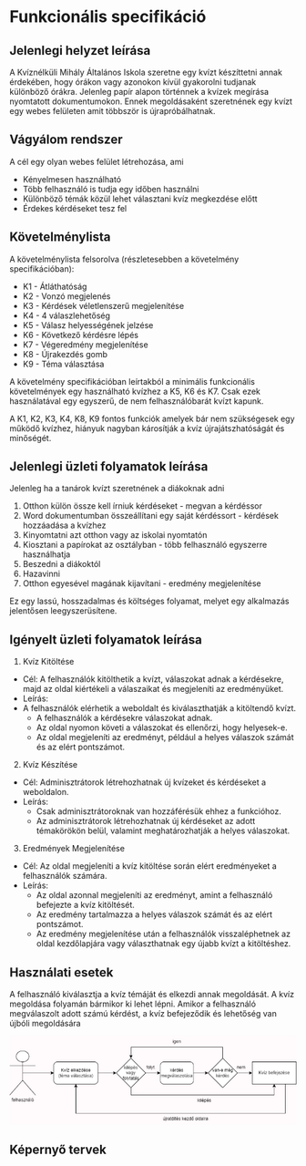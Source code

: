 # Funkcionális specifikáció

## Jelenlegi helyzet leírása

A Kvíznélküli Mihály Általános Iskola szeretne egy kvízt készíttetni annak érdekében, hogy órákon vagy azonokon kívül gyakorolni tudjanak különböző órákra.
Jelenleg papír alapon történnek a kvízek megírása nyomtatott dokumentumokon.
Ennek megoldásaként szeretnének egy kvízt egy webes felületen amit többször is újrapróbálhatnak.

## Vágyálom rendszer

A cél egy olyan webes felület létrehozása, ami

- Kényelmesen használható
- Több felhasználó is tudja egy időben használni
- Különböző témák közül lehet választani kvíz megkezdése előtt
- Érdekes kérdéseket tesz fel

## Követelménylista

A követelménylista felsorolva (részletesebben a követelmény specifikációban):

- K1 - Átláthatóság
- K2 - Vonzó megjelenés
- K3 - Kérdések véletlenszerű megjelenítése
- K4 - 4 válaszlehetőség
- K5 - Válasz helyességének jelzése
- K6 - Következő kérdésre lépés
- K7 - Végeredmény megjelenítése
- K8 - Újrakezdés gomb
- K9 - Téma választása

A követelmény specifikációban leírtakból a minimális funkcionális követelmények egy használható kvízhez a K5, K6 és K7. Csak ezek használatával egy egyszerű, de nem felhasználóbarát kvízt kapunk.

A K1, K2, K3, K4, K8, K9 fontos funkciók amelyek bár nem szükségesek egy működő kvízhez, hiányuk nagyban károsítják a kvíz újrajátszhatóságát és minőségét.

## Jelenlegi üzleti folyamatok leírása

Jelenleg ha a tanárok kvízt szeretnének a diákoknak adni

1. Otthon külön össze kell írniuk kérdéseket - megvan a kérdéssor
2. Word dokumentumban összeállítani egy saját kérdéssort - kérdések hozzáadása a kvízhez
3. Kinyomtatni azt otthon vagy az iskolai nyomtatón
4. Kiosztani a papírokat az osztályban - több felhasználó egyszerre használhatja
5. Beszedni a diákoktól
6. Hazavinni
7. Otthon egyesével magának kijavítani - eredmény megjelenítése

Ez egy lassú, hosszadalmas és költséges folyamat, melyet egy alkalmazás jelentősen leegyszerüsítene.

## Igényelt üzleti folyamatok leírása

1. Kvíz Kitöltése

- Cél: A felhasználók kitölthetik a kvízt, válaszokat adnak a kérdésekre, majd az oldal kiértékeli a válaszaikat és megjeleníti az eredményüket.
- Leírás:
- A felhasználók elérhetik a weboldalt és kiválaszthatják a kitöltendő kvízt.
  - A felhasználók a kérdésekre válaszokat adnak.
  - Az oldal nyomon követi a válaszokat és ellenőrzi, hogy helyesek-e.
  - Az oldal megjeleníti az eredményt, például a helyes válaszok számát és az elért pontszámot.

2. Kvíz Készítése

- Cél: Adminisztrátorok létrehozhatnak új kvízeket és kérdéseket a weboldalon.
- Leírás:
  - Csak adminisztrátoroknak van hozzáférésük ehhez a funkcióhoz.
  - Az adminisztrátorok létrehozhatnak új kérdéseket az adott témakörökön belül, valamint meghatározhatják a helyes válaszokat.

3. Eredmények Megjelenítése

- Cél: Az oldal megjeleníti a kvíz kitöltése során elért eredményeket a felhasználók számára.
- Leírás:
  - Az oldal azonnal megjeleníti az eredményt, amint a felhasználó befejezte a kvíz kitöltését.
  - Az eredmény tartalmazza a helyes válaszok számát és az elért pontszámot.
  - Az eredmény megjelenítése után a felhasználók visszaléphetnek az oldal kezdőlapjára vagy választhatnak egy újabb kvízt a kitöltéshez.

## Használati esetek

A felhasználó kiválasztja a kvíz témáját és elkezdi annak megoldását. A kvíz megoldása folyamán bármikor ki lehet lépni. Amikor a felhasználó megválaszolt adott számú kérdést, a kvíz befejeződik és lehetőség van újbóli megoldására

![Eset](Image/funkspec_hasznalati_eset1.png)

## Képernyő tervek
